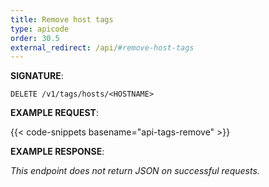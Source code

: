 ```yaml
---
title: Remove host tags
type: apicode
order: 30.5
external_redirect: /api/#remove-host-tags
---
```


**SIGNATURE**:

`DELETE /v1/tags/hosts/<HOSTNAME>`

**EXAMPLE REQUEST**:

{{< code-snippets basename="api-tags-remove" >}}

**EXAMPLE RESPONSE**:

*This endpoint does not return JSON on successful requests.*
